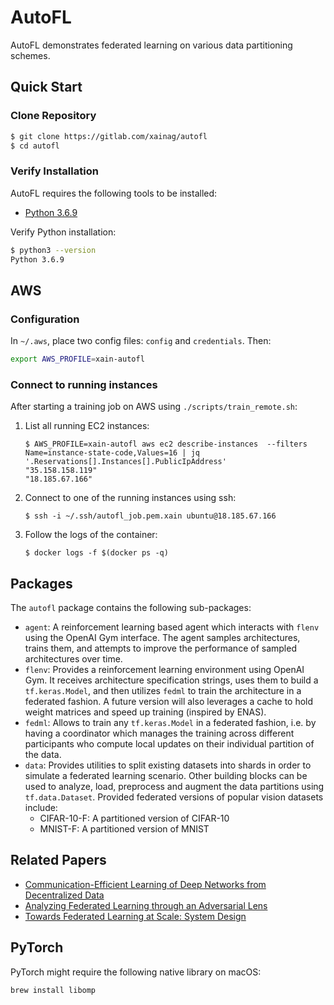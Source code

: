 # AutoFL

AutoFL demonstrates federated learning on various data partitioning schemes.

## Quick Start

### Clone Repository

```bash
$ git clone https://gitlab.com/xainag/autofl
$ cd autofl
```

### Verify Installation

AutoFL requires the following tools to be installed:

- [Python 3.6.9](https://python.org/)

Verify Python installation:

```bash
$ python3 --version
Python 3.6.9
```

## AWS

### Configuration

In `~/.aws`, place two config files: `config` and `credentials`. Then:

```bash
export AWS_PROFILE=xain-autofl
```

### Connect to running instances

After starting a training job on AWS using `./scripts/train_remote.sh`:

1. List all running EC2 instances:
   ```shell
   $ AWS_PROFILE=xain-autofl aws ec2 describe-instances  --filters Name=instance-state-code,Values=16 | jq '.Reservations[].Instances[].PublicIpAddress'
   "35.158.158.119"
   "18.185.67.166"
   ```
2. Connect to one of the running instances using ssh:

   ```shell
   $ ssh -i ~/.ssh/autofl_job.pem.xain ubuntu@18.185.67.166
   ```

3. Follow the logs of the container:
   ```shell
   $ docker logs -f $(docker ps -q)
   ```

## Packages

The `autofl` package contains the following sub-packages:

- `agent`: A reinforcement learning based agent which interacts with `flenv` using the OpenAI Gym interface. The agent samples architectures, trains them, and attempts to improve the performance of sampled architectures over time.
- `flenv`: Provides a reinforcement learning environment using OpenAI Gym. It receives architecture specification strings, uses them to build a `tf.keras.Model`, and then utilizes `fedml` to train the architecture in a federated fashion. A future version will also leverages a cache to hold weight matrices and speed up training (inspired by ENAS).
- `fedml`: Allows to train any `tf.keras.Model` in a federated fashion, i.e. by having a coordinator which manages the training across different participants who compute local updates on their individual partition of the data.
- `data`: Provides utilities to split existing datasets into shards in order to simulate a federated learning scenario. Other building blocks can be used to analyze, load, preprocess and augment the data partitions using `tf.data.Dataset`. Provided federated versions of popular vision datasets include:
  - CIFAR-10-F: A partitioned version of CIFAR-10
  - MNIST-F: A partitioned version of MNIST

## Related Papers

- [Communication-Efficient Learning of Deep Networks from Decentralized Data](https://arxiv.org/abs/1602.05629)
- [Analyzing Federated Learning through an Adversarial Lens](https://arxiv.org/abs/1811.12470)
- [Towards Federated Learning at Scale: System Design](https://arxiv.org/abs/1902.01046)

## PyTorch

PyTorch might require the following native library on macOS:

`brew install libomp`
